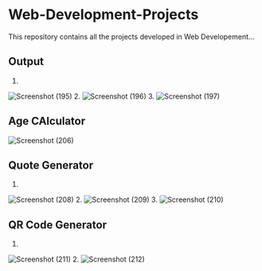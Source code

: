 # Web-Development-Projects
This repository contains all the projects developed in Web Developement...

## Output

1. 
![Screenshot (195)](https://github.com/Talibiq123/Web-Development-Projects/assets/32438477/92e19184-97a5-44ea-97ed-5e2bed7f688d)
2.
![Screenshot (196)](https://github.com/Talibiq123/Web-Development-Projects/assets/32438477/3b66804a-83ad-4f39-9cb2-05b3c5ebda5e)
3.
![Screenshot (197)](https://github.com/Talibiq123/Web-Development-Projects/assets/32438477/7df8ab8e-06d0-43b6-a029-4c6b6c6ef5e0)

 
## Age CAlculator
![Screenshot (206)](https://github.com/Talibiq123/Web-Development-Projects/assets/32438477/e1b0b7ff-bf60-4dbd-8b5b-e98d0fd59d4f)


## Quote Generator
1. 
![Screenshot (208)](https://github.com/Talibiq123/Web-Development-Projects/assets/32438477/6c53fc73-88d3-4796-b349-c67f9a484abe)
2.
![Screenshot (209)](https://github.com/Talibiq123/Web-Development-Projects/assets/32438477/6b1a84d6-a054-478a-909a-56f2e628845b)
3. 
![Screenshot (210)](https://github.com/Talibiq123/Web-Development-Projects/assets/32438477/814c74f6-671e-48ab-9401-a27b7961758d)


## QR Code Generator
1.
 ![Screenshot (211)](https://github.com/Talibiq123/Web-Development-Projects/assets/32438477/bcebd3f1-37f8-4cf9-a5d2-a68ca3d801af)
2.
![Screenshot (212)](https://github.com/Talibiq123/Web-Development-Projects/assets/32438477/64ec4339-ca20-4c96-8dfb-521820035238)


